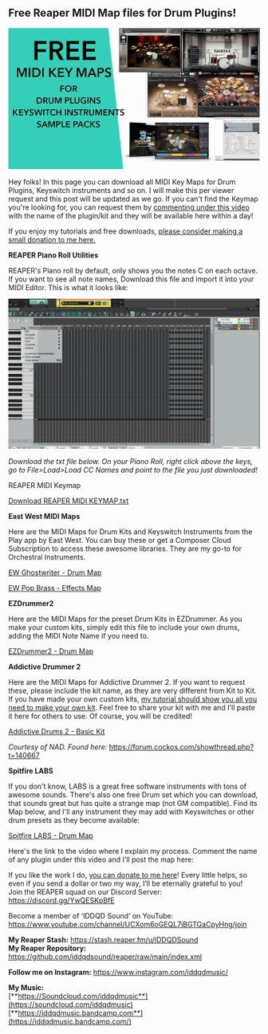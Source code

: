 ## Free Reaper MIDI Map files for Drum Plugins!

![](/blog/rfrt/42/37.jpg)

Hey folks! In this page you can download all MIDI Key Maps for Drum Plugins, Keyswitch instruments and so on. I will make this per viewer request and this post will be updated as we go. If you can't find the Keymap you're looking for, you can request them by [commenting under this video](https://youtu.be/iYE2V1j_8is) with the name of the plugin/kit and they will be available here within a day!

If you enjoy my tutorials and free downloads, [please consider making a small donation to me here.](https://www.buymeacoffee.com/iddqdsound)

**REAPER Piano Roll Utilities**

REAPER's Piano roll by default, only shows you the notes C on each octave. If you want to see all note names, Download this file and import it into your MIDI Editor. This is what it looks like:

![](/blog/rfrt/42/38.gif)

_Download the txt file below. On your Piano Roll, right click above the keys, go to File>Load>Load CC Names and point to the file you just downloaded!_

REAPER MIDI Keymap

[Download REAPER MIDI KEYMAP.txt](/blog/rfrt/42/REAPER-MIDI-Keymap.txt)


**East West MIDI Maps** 

Here are the MIDI Maps for Drum Kits and Keyswitch Instruments from the Play app by East West. You can buy these or get a Composer Cloud Subscription to access these awesome libraries. They are my go-to for Orchestral Instruments.

[EW Ghostwriter - Drum Map](/blog/rfrt/42/EW-Ghostwriter-Drum-Map.txt)

[EW Pop Brass - Effects Map](/blog/rfrt/42/EW-Pop-Brass-Effects-Map.txt)

**EZDrummer2**

Here are the MIDI Maps for the preset Drum Kits in EZDrummer. As you make your custom kits, simply edit this file to include your own drums, adding the MIDI Note Name if you need to.

[EZDrummer2 - Drum Map](/blog/rfrt/42/EZDrummer2-Drum-Map.txt)

**Addictive Drummer 2** 

Here are the MIDI Maps for Addictive Drummer 2. If you want to request these, please include the kit name, as they are very different from Kit to Kit. If you have made your own custom kits, [my tutorial should show you all you need to make your own kit](https://youtu.be/iYE2V1j_8is). Feel free to share your kit with me and I'll paste it here for others to use. Of course, you will be credited!

[Addictive Drums 2 - Basic Kit](/blog/rfrt/42/Addictive-Drums-2-Basic-Kit.txt)

_Courtesy of NAD. Found here:_ https://forum.cockos.com/showthread.php?t=140667

**Spitfire LABS**

If you don't know, LABS is a great free software instruments with tons of awesome sounds. There's also one free Drum set which you can download, that sounds great but has quite a strange map (not GM compatible). Find its Map below, and I'll any instrument they may add with Keyswitches or other drum presets as they become available:

[Spitfire LABS - Drum Map](/blog/rfrt/42/Spitfire-LABS-Drum-Map.txt)

Here's the link to the video where I explain my process. Comment the name of any plugin under this video and I'll post the map here:

<youtube id="iYE2V1j\_8is"></youtube>

If you like the work I do, [you can donate to me here](http://www.buymeacoffee.com/iddqdsound)! Every little helps, so even if you send a dollar or two my way, I’ll be eternally grateful to you!  
 Join the REAPER squad on our Discord Server:  
<https://discord.gg/YwQESKpBfE>

Become a member of ‘IDDQD Sound’ on YouTube: <https://www.youtube.com/channel/UCXom6oGEQL7iBGTGaCpyHng/join>

**My Reaper Stash:** <https://stash.reaper.fm/u/IDDQDSound>  
**My Reaper Repository:** <https://github.com/iddqdsound/reaper/raw/main/index.xml>

**Follow me on Instagram:** <https://www.instagram.com/iddqdmusic/>

**My Music:**  
[**https://Soundcloud.com/iddqdmusic**](https://soundcloud.com/iddqdmusic)  
[**https://iddqdmusic.bandcamp.com**](https://iddqdmusic.bandcamp.com/)  

